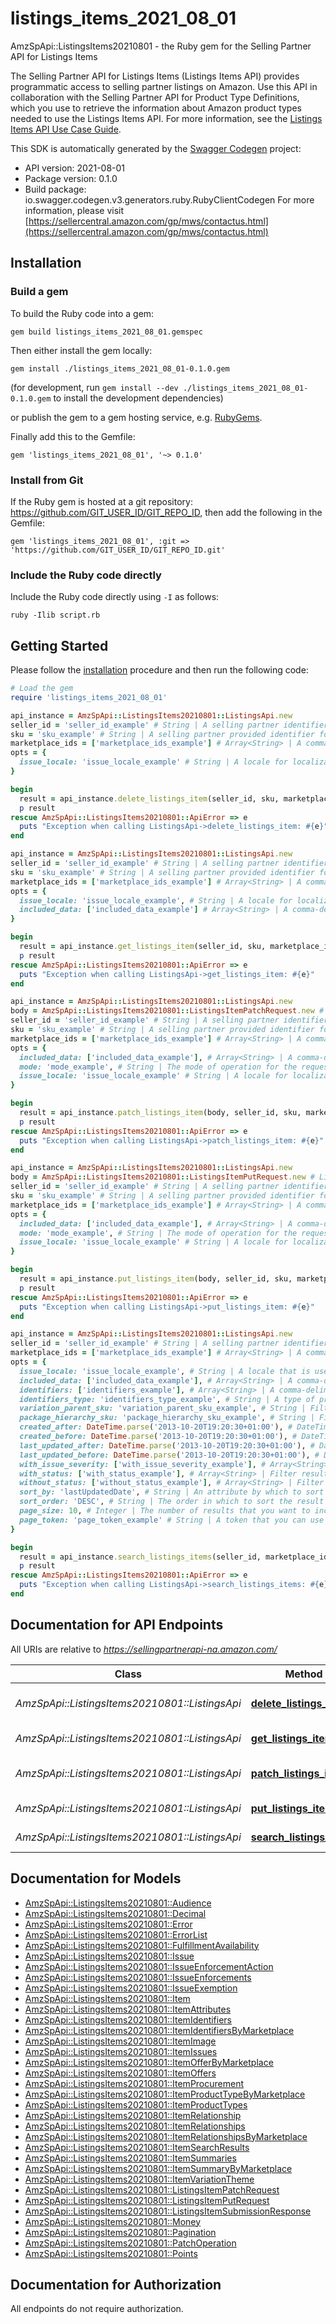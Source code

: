 # listings_items_2021_08_01

AmzSpApi::ListingsItems20210801 - the Ruby gem for the Selling Partner API for Listings Items

The Selling Partner API for Listings Items (Listings Items API) provides programmatic access to selling partner listings on Amazon. Use this API in collaboration with the Selling Partner API for Product Type Definitions, which you use to retrieve the information about Amazon product types needed to use the Listings Items API.  For more information, see the [Listings Items API Use Case Guide](https://developer-docs.amazon.com/sp-api/docs/listings-items-api-v2021-08-01-use-case-guide).

This SDK is automatically generated by the [Swagger Codegen](https://github.com/swagger-api/swagger-codegen) project:

- API version: 2021-08-01
- Package version: 0.1.0
- Build package: io.swagger.codegen.v3.generators.ruby.RubyClientCodegen
For more information, please visit [https://sellercentral.amazon.com/gp/mws/contactus.html](https://sellercentral.amazon.com/gp/mws/contactus.html)

## Installation

### Build a gem

To build the Ruby code into a gem:

```shell
gem build listings_items_2021_08_01.gemspec
```

Then either install the gem locally:

```shell
gem install ./listings_items_2021_08_01-0.1.0.gem
```
(for development, run `gem install --dev ./listings_items_2021_08_01-0.1.0.gem` to install the development dependencies)

or publish the gem to a gem hosting service, e.g. [RubyGems](https://rubygems.org/).

Finally add this to the Gemfile:

    gem 'listings_items_2021_08_01', '~> 0.1.0'

### Install from Git

If the Ruby gem is hosted at a git repository: https://github.com/GIT_USER_ID/GIT_REPO_ID, then add the following in the Gemfile:

    gem 'listings_items_2021_08_01', :git => 'https://github.com/GIT_USER_ID/GIT_REPO_ID.git'

### Include the Ruby code directly

Include the Ruby code directly using `-I` as follows:

```shell
ruby -Ilib script.rb
```

## Getting Started

Please follow the [installation](#installation) procedure and then run the following code:
```ruby
# Load the gem
require 'listings_items_2021_08_01'

api_instance = AmzSpApi::ListingsItems20210801::ListingsApi.new
seller_id = 'seller_id_example' # String | A selling partner identifier, such as a merchant account or vendor code.
sku = 'sku_example' # String | A selling partner provided identifier for an Amazon listing.
marketplace_ids = ['marketplace_ids_example'] # Array<String> | A comma-delimited list of Amazon marketplace identifiers for the request.
opts = { 
  issue_locale: 'issue_locale_example' # String | A locale for localization of issues. When not provided, the default language code of the first marketplace is used. Examples: `en_US`, `fr_CA`, `fr_FR`. Localized messages default to `en_US` when a localization is not available in the specified locale.
}

begin
  result = api_instance.delete_listings_item(seller_id, sku, marketplace_ids, opts)
  p result
rescue AmzSpApi::ListingsItems20210801::ApiError => e
  puts "Exception when calling ListingsApi->delete_listings_item: #{e}"
end

api_instance = AmzSpApi::ListingsItems20210801::ListingsApi.new
seller_id = 'seller_id_example' # String | A selling partner identifier, such as a merchant account or vendor code.
sku = 'sku_example' # String | A selling partner provided identifier for an Amazon listing.
marketplace_ids = ['marketplace_ids_example'] # Array<String> | A comma-delimited list of Amazon marketplace identifiers for the request.
opts = { 
  issue_locale: 'issue_locale_example', # String | A locale for localization of issues. When not provided, the default language code of the first marketplace is used. Examples: `en_US`, `fr_CA`, `fr_FR`. Localized messages default to `en_US` when a localization is not available in the specified locale.
  included_data: ['included_data_example'] # Array<String> | A comma-delimited list of data sets to include in the response. Default: `summaries`.
}

begin
  result = api_instance.get_listings_item(seller_id, sku, marketplace_ids, opts)
  p result
rescue AmzSpApi::ListingsItems20210801::ApiError => e
  puts "Exception when calling ListingsApi->get_listings_item: #{e}"
end

api_instance = AmzSpApi::ListingsItems20210801::ListingsApi.new
body = AmzSpApi::ListingsItems20210801::ListingsItemPatchRequest.new # ListingsItemPatchRequest | The request body schema for the `patchListingsItem` operation.
seller_id = 'seller_id_example' # String | A selling partner identifier, such as a merchant account or vendor code.
sku = 'sku_example' # String | A selling partner provided identifier for an Amazon listing.
marketplace_ids = ['marketplace_ids_example'] # Array<String> | A comma-delimited list of Amazon marketplace identifiers for the request.
opts = { 
  included_data: ['included_data_example'], # Array<String> | A comma-delimited list of data sets to include in the response. Default: `issues`.
  mode: 'mode_example', # String | The mode of operation for the request.
  issue_locale: 'issue_locale_example' # String | A locale for localization of issues. When not provided, the default language code of the first marketplace is used. Examples: `en_US`, `fr_CA`, `fr_FR`. Localized messages default to `en_US` when a localization is not available in the specified locale.
}

begin
  result = api_instance.patch_listings_item(body, seller_id, sku, marketplace_ids, opts)
  p result
rescue AmzSpApi::ListingsItems20210801::ApiError => e
  puts "Exception when calling ListingsApi->patch_listings_item: #{e}"
end

api_instance = AmzSpApi::ListingsItems20210801::ListingsApi.new
body = AmzSpApi::ListingsItems20210801::ListingsItemPutRequest.new # ListingsItemPutRequest | The request body schema for the `putListingsItem` operation.
seller_id = 'seller_id_example' # String | A selling partner identifier, such as a merchant account or vendor code.
sku = 'sku_example' # String | A selling partner provided identifier for an Amazon listing.
marketplace_ids = ['marketplace_ids_example'] # Array<String> | A comma-delimited list of Amazon marketplace identifiers for the request.
opts = { 
  included_data: ['included_data_example'], # Array<String> | A comma-delimited list of data sets to include in the response. Default: `issues`.
  mode: 'mode_example', # String | The mode of operation for the request.
  issue_locale: 'issue_locale_example' # String | A locale for localization of issues. When not provided, the default language code of the first marketplace is used. Examples: `en_US`, `fr_CA`, `fr_FR`. Localized messages default to `en_US` when a localization is not available in the specified locale.
}

begin
  result = api_instance.put_listings_item(body, seller_id, sku, marketplace_ids, opts)
  p result
rescue AmzSpApi::ListingsItems20210801::ApiError => e
  puts "Exception when calling ListingsApi->put_listings_item: #{e}"
end

api_instance = AmzSpApi::ListingsItems20210801::ListingsApi.new
seller_id = 'seller_id_example' # String | A selling partner identifier, such as a merchant account or vendor code.
marketplace_ids = ['marketplace_ids_example'] # Array<String> | A comma-delimited list of Amazon marketplace identifiers for the request.
opts = { 
  issue_locale: 'issue_locale_example', # String | A locale that is used to localize issues. When not provided, the default language code of the first marketplace is used. Examples: \"en_US\", \"fr_CA\", \"fr_FR\". When a localization is not available in the specified locale, localized messages default to \"en_US\".
  included_data: ['included_data_example'], # Array<String> | A comma-delimited list of datasets that you want to include in the response. Default: `summaries`.
  identifiers: ['identifiers_example'], # Array<String> | A comma-delimited list of product identifiers that you can use to search for listings items.   **Note**:  1. This is required when you specify `identifiersType`. 2. You cannot use 'identifiers' if you specify `variationParentSku` or `packageHierarchySku`.
  identifiers_type: 'identifiers_type_example', # String | A type of product identifiers that you can use to search for listings items.   **Note**:  This is required when `identifiers` is provided.
  variation_parent_sku: 'variation_parent_sku_example', # String | Filters results to include listing items that are variation children of the specified SKU.   **Note**: You cannot use `variationParentSku` if you include `identifiers` or `packageHierarchySku` in your request.
  package_hierarchy_sku: 'package_hierarchy_sku_example', # String | Filter results to include listing items that contain or are contained by the specified SKU.   **Note**: You cannot use `packageHierarchySku` if you include `identifiers` or `variationParentSku` in your request.
  created_after: DateTime.parse('2013-10-20T19:20:30+01:00'), # DateTime | A date-time that is used to filter listing items. The response includes listings items that were created at or after this time. Values are in [ISO 8601](https://developer-docs.amazon.com/sp-api/docs/iso-8601) date-time format.
  created_before: DateTime.parse('2013-10-20T19:20:30+01:00'), # DateTime | A date-time that is used to filter listing items. The response includes listings items that were created at or before this time. Values are in [ISO 8601](https://developer-docs.amazon.com/sp-api/docs/iso-8601) date-time format.
  last_updated_after: DateTime.parse('2013-10-20T19:20:30+01:00'), # DateTime | A date-time that is used to filter listing items. The response includes listings items that were last updated at or after this time. Values are in [ISO 8601](https://developer-docs.amazon.com/sp-api/docs/iso-8601) date-time format.
  last_updated_before: DateTime.parse('2013-10-20T19:20:30+01:00'), # DateTime | A date-time that is used to filter listing items. The response includes listings items that were last updated at or before this time. Values are in [ISO 8601](https://developer-docs.amazon.com/sp-api/docs/iso-8601) date-time format.
  with_issue_severity: ['with_issue_severity_example'], # Array<String> | Filter results to include only listing items that have issues that match one or more of the specified severity levels.
  with_status: ['with_status_example'], # Array<String> | Filter results to include only listing items that have the specified status.
  without_status: ['without_status_example'], # Array<String> | Filter results to include only listing items that don't contain the specified statuses.
  sort_by: 'lastUpdatedDate', # String | An attribute by which to sort the returned listing items.
  sort_order: 'DESC', # String | The order in which to sort the result items.
  page_size: 10, # Integer | The number of results that you want to include on each page.
  page_token: 'page_token_example' # String | A token that you can use to fetch a specific page when there are multiple pages of results.
}

begin
  result = api_instance.search_listings_items(seller_id, marketplace_ids, opts)
  p result
rescue AmzSpApi::ListingsItems20210801::ApiError => e
  puts "Exception when calling ListingsApi->search_listings_items: #{e}"
end
```

## Documentation for API Endpoints

All URIs are relative to *https://sellingpartnerapi-na.amazon.com/*

Class | Method | HTTP request | Description
------------ | ------------- | ------------- | -------------
*AmzSpApi::ListingsItems20210801::ListingsApi* | [**delete_listings_item**](docs/ListingsApi.md#delete_listings_item) | **DELETE** /listings/2021-08-01/items/{sellerId}/{sku} | 
*AmzSpApi::ListingsItems20210801::ListingsApi* | [**get_listings_item**](docs/ListingsApi.md#get_listings_item) | **GET** /listings/2021-08-01/items/{sellerId}/{sku} | 
*AmzSpApi::ListingsItems20210801::ListingsApi* | [**patch_listings_item**](docs/ListingsApi.md#patch_listings_item) | **PATCH** /listings/2021-08-01/items/{sellerId}/{sku} | 
*AmzSpApi::ListingsItems20210801::ListingsApi* | [**put_listings_item**](docs/ListingsApi.md#put_listings_item) | **PUT** /listings/2021-08-01/items/{sellerId}/{sku} | 
*AmzSpApi::ListingsItems20210801::ListingsApi* | [**search_listings_items**](docs/ListingsApi.md#search_listings_items) | **GET** /listings/2021-08-01/items/{sellerId} | 

## Documentation for Models

 - [AmzSpApi::ListingsItems20210801::Audience](docs/Audience.md)
 - [AmzSpApi::ListingsItems20210801::Decimal](docs/Decimal.md)
 - [AmzSpApi::ListingsItems20210801::Error](docs/Error.md)
 - [AmzSpApi::ListingsItems20210801::ErrorList](docs/ErrorList.md)
 - [AmzSpApi::ListingsItems20210801::FulfillmentAvailability](docs/FulfillmentAvailability.md)
 - [AmzSpApi::ListingsItems20210801::Issue](docs/Issue.md)
 - [AmzSpApi::ListingsItems20210801::IssueEnforcementAction](docs/IssueEnforcementAction.md)
 - [AmzSpApi::ListingsItems20210801::IssueEnforcements](docs/IssueEnforcements.md)
 - [AmzSpApi::ListingsItems20210801::IssueExemption](docs/IssueExemption.md)
 - [AmzSpApi::ListingsItems20210801::Item](docs/Item.md)
 - [AmzSpApi::ListingsItems20210801::ItemAttributes](docs/ItemAttributes.md)
 - [AmzSpApi::ListingsItems20210801::ItemIdentifiers](docs/ItemIdentifiers.md)
 - [AmzSpApi::ListingsItems20210801::ItemIdentifiersByMarketplace](docs/ItemIdentifiersByMarketplace.md)
 - [AmzSpApi::ListingsItems20210801::ItemImage](docs/ItemImage.md)
 - [AmzSpApi::ListingsItems20210801::ItemIssues](docs/ItemIssues.md)
 - [AmzSpApi::ListingsItems20210801::ItemOfferByMarketplace](docs/ItemOfferByMarketplace.md)
 - [AmzSpApi::ListingsItems20210801::ItemOffers](docs/ItemOffers.md)
 - [AmzSpApi::ListingsItems20210801::ItemProcurement](docs/ItemProcurement.md)
 - [AmzSpApi::ListingsItems20210801::ItemProductTypeByMarketplace](docs/ItemProductTypeByMarketplace.md)
 - [AmzSpApi::ListingsItems20210801::ItemProductTypes](docs/ItemProductTypes.md)
 - [AmzSpApi::ListingsItems20210801::ItemRelationship](docs/ItemRelationship.md)
 - [AmzSpApi::ListingsItems20210801::ItemRelationships](docs/ItemRelationships.md)
 - [AmzSpApi::ListingsItems20210801::ItemRelationshipsByMarketplace](docs/ItemRelationshipsByMarketplace.md)
 - [AmzSpApi::ListingsItems20210801::ItemSearchResults](docs/ItemSearchResults.md)
 - [AmzSpApi::ListingsItems20210801::ItemSummaries](docs/ItemSummaries.md)
 - [AmzSpApi::ListingsItems20210801::ItemSummaryByMarketplace](docs/ItemSummaryByMarketplace.md)
 - [AmzSpApi::ListingsItems20210801::ItemVariationTheme](docs/ItemVariationTheme.md)
 - [AmzSpApi::ListingsItems20210801::ListingsItemPatchRequest](docs/ListingsItemPatchRequest.md)
 - [AmzSpApi::ListingsItems20210801::ListingsItemPutRequest](docs/ListingsItemPutRequest.md)
 - [AmzSpApi::ListingsItems20210801::ListingsItemSubmissionResponse](docs/ListingsItemSubmissionResponse.md)
 - [AmzSpApi::ListingsItems20210801::Money](docs/Money.md)
 - [AmzSpApi::ListingsItems20210801::Pagination](docs/Pagination.md)
 - [AmzSpApi::ListingsItems20210801::PatchOperation](docs/PatchOperation.md)
 - [AmzSpApi::ListingsItems20210801::Points](docs/Points.md)

## Documentation for Authorization

 All endpoints do not require authorization.

